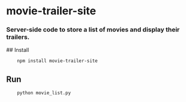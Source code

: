 # movie-trailer-site
<h3>Server-side code to store a list of movies and display their trailers.</h3>
## Install

```
	npm install movie-trailer-site
```

## Run
```
	python movie_list.py
```
